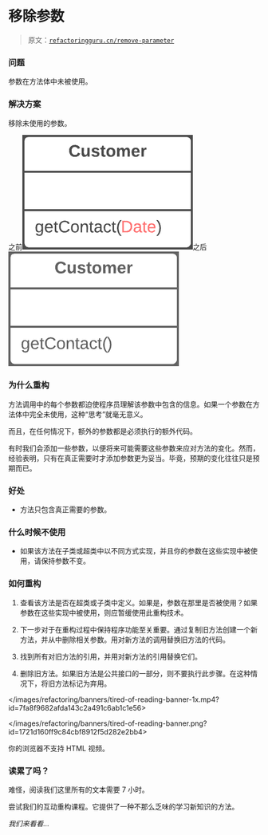 # 移除参数

> 原文：[`refactoringguru.cn/remove-parameter`](https://refactoringguru.cn/remove-parameter)

### 问题

参数在方法体中未被使用。

### 解决方案

移除未使用的参数。

之前![Remove Parameter - Before](img/a0e29cd0565449ab615e942c7979ed8a.png)之后![Remove Parameter - After](img/954f86863272616075c29480018a53a1.png)

### 为什么重构

方法调用中的每个参数都迫使程序员理解该参数中包含的信息。如果一个参数在方法体中完全未使用，这种“思考”就毫无意义。

而且，在任何情况下，额外的参数都是必须执行的额外代码。

有时我们会添加一些参数，以便将来可能需要这些参数来应对方法的变化。然而，经验表明，只有在真正需要时才添加参数更为妥当。毕竟，预期的变化往往只是预期而已。

### 好处

+   方法只包含真正需要的参数。

### 什么时候不使用

+   如果该方法在子类或超类中以不同方式实现，并且你的参数在这些实现中被使用，请保持参数不变。

### 如何重构

1.  查看该方法是否在超类或子类中定义。如果是，参数在那里是否被使用？如果参数在这些实现中被使用，则应暂缓使用此重构技术。

1.  下一步对于在重构过程中保持程序功能至关重要。通过复制旧方法创建一个新方法，并从中删除相关参数。用对新方法的调用替换旧方法的代码。

1.  找到所有对旧方法的引用，并用对新方法的引用替换它们。

1.  删除旧方法。如果旧方法是公共接口的一部分，则不要执行此步骤。在这种情况下，将旧方法标记为弃用。

</images/refactoring/banners/tired-of-reading-banner-1x.mp4?id=7fa8f9682afda143c2a491c6ab1c1e56>

</images/refactoring/banners/tired-of-reading-banner.png?id=1721d160ff9c84cbf8912f5d282e2bb4>

你的浏览器不支持 HTML 视频。

### 读累了吗？

难怪，阅读我们这里所有的文本需要 7 小时。

尝试我们的互动重构课程。它提供了一种不那么乏味的学习新知识的方法。

*我们来看看…*
